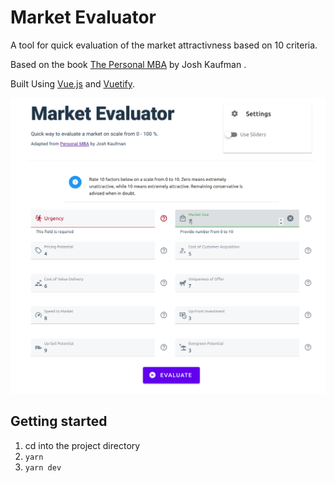 # Market Evaluator 

A tool for quick evaluation of the market attractivness based on 10 criteria.

Based on the book [The Personal MBA](https://personalmba.com/10-ways-to-evaluate-a-market/) by Josh Kaufman .

Built Using [Vue.js](https://vuejs.org/) and [Vuetify](https://vuetifyjs.com/en/).

![screenshot](/doc/screenshots/screenshot.png "Screenshot of the front-end")

## Getting started

1. cd into the project directory
2. `yarn`
3. `yarn dev`